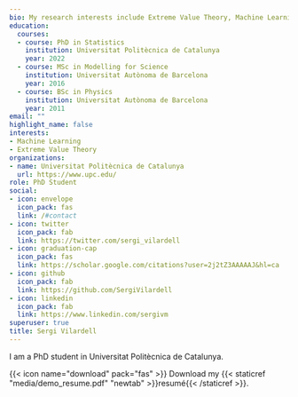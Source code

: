 ```yaml
---
bio: My research interests include Extreme Value Theory, Machine Learning and Statistical Learning.
education:
  courses:
  - course: PhD in Statistics
    institution: Universitat Politècnica de Catalunya
    year: 2022
  - course: MSc in Modelling for Science
    institution: Universitat Autònoma de Barcelona
    year: 2016
  - course: BSc in Physics
    institution: Universitat Autònoma de Barcelona
    year: 2011
email: ""
highlight_name: false
interests:
- Machine Learning
- Extreme Value Theory
organizations:
- name: Universitat Politècnica de Catalunya
  url: https://www.upc.edu/
role: PhD Student
social:
- icon: envelope
  icon_pack: fas
  link: /#contact
- icon: twitter
  icon_pack: fab
  link: https://twitter.com/sergi_vilardell
- icon: graduation-cap
  icon_pack: fas
  link: https://scholar.google.com/citations?user=2j2tZ3AAAAAJ&hl=ca
- icon: github
  icon_pack: fab
  link: https://github.com/SergiVilardell
- icon: linkedin
  icon_pack: fab
  link: https://www.linkedin.com/sergivm
superuser: true
title: Sergi Vilardell
---
```


I am a PhD student in Universitat Politècnica de Catalunya. 

{{< icon name="download" pack="fas" >}} Download my {{< staticref "media/demo_resume.pdf" "newtab" >}}resumé{{< /staticref >}}.
